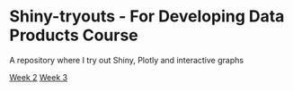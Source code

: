 # Shiny-tryouts - For Developing Data Products Course

A repository where I try out Shiny, Plotly and interactive graphs

[Week 2]()
[Week 3](https://preethical.github.io/Shiny-tryouts/trial2.html)
